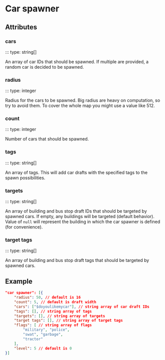 # Car spawner

## Attributes

### cars
::: type: string[]

An array of car IDs that should be spawned. If multiple are provided, a random car is decided to be spawned.

### radius
::: type: integer

Radius for the cars to be spawned. Big radius are heavy on computation, so try to avoid them. To cover the whole map you might use a value like 512.

### count
::: type: integer

Number of cars that should be spawned.

### tags
::: type: string[]

An array of tags. This will add car drafts with the specified tags to the spawn possibilities.

### targets
::: type: string[]

An array of building and bus stop draft IDs that should be targeted by spawned cars.
If empty, any buildings will be targeted (default behavior).
Value of `null` will represent the building in which the car spawner is defined (for convenience).

### target tags
::: type: string[]

An array of building and bus stop draft tags that should be targeted by spawned cars.

## Example

```json
"car spawner": [{
    "radius": 50, // default is 16
    "count": 5, // default is draft width
    "cars": ["$doyoulikemycar"], // string array of car draft IDs
    "tags": [], // string array of tags
    "targets": [], // string array of targets
    "target tags": [], // string array of target tags
    "flags": [ // string array of flags
        "military", "police",
        "swat", "garbage",
        "tractor"
    ],
    "level": 5 // default is 0
}]
```
